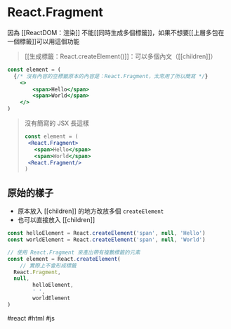 # React.Fragment
因為 [[ReactDOM：渲染]] 不能[[同時生成多個標籤]]，如果不想要[[上層多包在一個標籤]]可以用這個功能

>[[生成標籤：React.createElement()]]：可以多個內文（[[children]]）

```jsx
const element = (
  {/* 沒有內容的空標籤原本的內容是：React.Fragment，太常用了所以簡寫 */}
	<>
		<span>Hello</span>
		<span>World</span>
	</>
)
```
> 沒有簡寫的 JSX 長這樣
>```jsx
>const element = (
>  <React.Fragment>
>    <span>Hello</span>
>    <span>World</span>
>  <React.Fragment/>
>)
>```

## 原始的樣子
- 原本放入 [[children]] 的地方改放多個 `createElement`
- 也可以直接放入 [[children]]
```jsx
const helloElement = React.createElement('span', null, 'Hello')
const worldElement = React.createElement('span', null, 'World')

// 使用 React.Fragment 來產出帶有複數標籤的元素
const element = React.createElement(
	// 實際上不會形成標籤
  React.Fragment,
  null,
		helloElement,
		' ', 
		worldElement
)
```

#react #html #js
